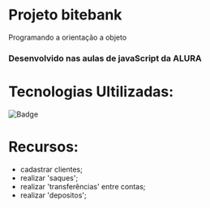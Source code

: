 # Projeto bitebank
<p>Programando a orientação a objeto</p>

### Desenvolvido nas aulas de javaScript da ALURA

# Tecnologias Ultilizadas: 
![Badge](https://img.shields.io/badge/JavaScript-323330?style=for-the-badge&logo=javascript&logoColor=ghost)

# Recursos: 
  - cadastrar clientes;
  - realizar 'saques';
  - realizar 'transferências' entre contas;
  - realizar 'depositos';
  
